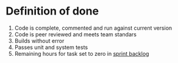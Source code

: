 # Definition of done

1. Code is complete, commented and run against current version
2. Code is peer reviewed and meets team standars
3. Builds without error
4. Passes unit and system tests
5. Remaining hours for task set to zero in [sprint backlog](https://docs.google.com/spreadsheets/d/1tENnlKtYbCaMsuIFtkuLRumiq6fCyp-DeZCgLi0Ofms/edit#gid=1)
